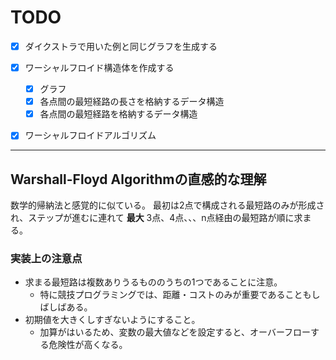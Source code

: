 # TODO

- [x] ダイクストラで用いた例と同じグラフを生成する

- [x] ワーシャルフロイド構造体を作成する
    - [x] グラフ
    - [x] 各点間の最短経路の長さを格納するデータ構造
    - [x] 各点間の最短経路を格納するデータ構造

- [x] ワーシャルフロイドアルゴリズム

---

## Warshall-Floyd Algorithmの直感的な理解

数学的帰納法と感覚的に似ている。
最初は2点で構成される最短路のみが形成され、ステップが進むに連れて **最大** 3点、4点、、、n点経由の最短路が順に求まる。

### 実装上の注意点

- 求まる最短路は複数ありうるもののうちの1つであることに注意。
    - 特に競技プログラミングでは、距離・コストのみが重要であることもしばしばある。
- 初期値を大きくしすぎないようにすること。
    - 加算がはいるため、変数の最大値などを設定すると、オーバーフローする危険性が高くなる。
